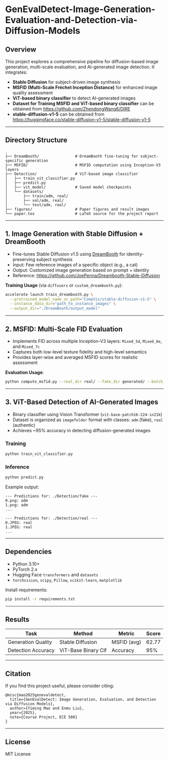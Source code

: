 # GenEvalDetect-Image-Generation-Evaluation-and-Detection-via-Diffusion-Models

## Overview

This project explores a comprehensive pipeline for diffusion-based image generation, multi-scale evaluation, and AI-generated image detection. It integrates:

- **Stable Diffusion** for subject-driven image synthesis
- **MSFID (Multi-Scale Fréchet Inception Distance)** for enhanced image quality assessment
- **ViT-based binary classifier** to detect AI-generated images
- **Dataset for Training MSFID and ViT-based binary classifier** can be obtained from https://github.com/ZhendongWang6/DIRE
- **stable-diffusion-v1-5** can be obtained from https://huggingface.co/stable-diffusion-v1-5/stable-diffusion-v1-5

---

## Directory Structure

```
.
├── DreamBooth/                # DreamBooth fine-tuning for subject-specific generation
├── MSFID/                     # MSFID computation using Inception-V3 layers
├── Detection/                 # ViT-based image classifier
│   ├── train_vit_classifier.py
│   ├── predict.py
│   ├── vit_model/             # Saved model checkpoints
│   └── datasets/
│       ├── train/adm, real/
│       ├── val/adm, real/
│       └── test/adm, real/
├── figures/                   # Paper figures and result images
└── paper.tex                  # LaTeX source for the project report
```

---

## 1. Image Generation with Stable Diffusion + DreamBooth

- Fine-tunes Stable Diffusion v1.5 using [DreamBooth](https://arxiv.org/abs/2208.12242) for identity-preserving subject synthesis
- Input: Few reference images of a specific object (e.g., a cat)
- Output: Customized image generation based on prompt + identity
- Reference: https://github.com/JoePenna/Dreambooth-Stable-Diffusion

**Training Usage** (via `diffusers` or `custom_dreambooth.py`):

```bash
accelerate launch train_dreambooth.py \
  --pretrained_model_name_or_path="CompVis/stable-diffusion-v1-5" \
  --instance_data_dir="path_to_instance_images" \
  --output_dir="./DreamBooth/output_model"
```

---

## 2. MSFID: Multi-Scale FID Evaluation

- Implements FID across multiple Inception-V3 layers: `Mixed_5d`, `Mixed_6e`, and `Mixed_7c`
- Captures both low-level texture fidelity and high-level semantics
- Provides layer-wise and averaged MSFID scores for realistic assessment

**Evaluation Usage**:

```bash
python compute_msfid.py --real_dir real/ --fake_dir generated/ --batch_size 50
```

---

## 3. ViT-Based Detection of AI-Generated Images

- Binary classifier using Vision Transformer (`vit-base-patch16-224-in21k`)
- Dataset is organized as `imagefolder` format with classes: `adm` (fake), `real` (authentic)
- Achieves ~95% accuracy in detecting diffusion-generated images

### Training

```bash
python train_vit_classifier.py
```

### Inference

```bash
python predict.py
```

Example output:

```
--- Predictions for: ./Detection/fake ---
0.png: adm
1.png: adm
...

--- Predictions for: ./Detection/real ---
0.JPEG: real
1.JPEG: real
...
```

---

## Dependencies

- Python 3.10+
- PyTorch 2.x
- Hugging Face `transformers` and `datasets`
- `torchvision`, `scipy`, `Pillow`, `scikit-learn`, `matplotlib`

Install requirements:

```bash
pip install -r requirements.txt
```

---

## Results

| Task                | Method               | Metric         | Score     |
|---------------------|----------------------|----------------|-----------|
| Generation Quality  | Stable Diffusion     | MSFID (avg)    | 62.77     |
| Detection Accuracy  | ViT-Base Binary Clf  | Accuracy       | 95%       |

---

## Citation

If you find this project useful, please consider citing:

```
@misc{mao2025genevaldetect,
  title={GenEvalDetect: Image Generation, Evaluation, and Detection via Diffusion Models},
  author={Yiming Mao and Enmu Liu},
  year={2025},
  note={Course Project, ECE 580}
}
```

---

## License

MIT License
